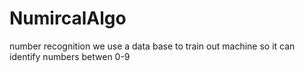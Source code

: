 # NumircalAlgo
number recognition we use a data base to train out machine so it can identify numbers betwen 0-9
